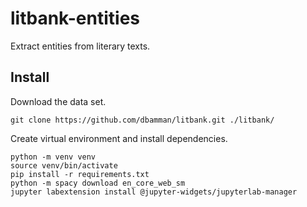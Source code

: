 # litbank-entities

Extract entities from literary texts.

## Install

Download the data set.
```
git clone https://github.com/dbamman/litbank.git ./litbank/
```

Create virtual environment and install dependencies.
```
python -m venv venv
source venv/bin/activate
pip install -r requirements.txt
python -m spacy download en_core_web_sm
jupyter labextension install @jupyter-widgets/jupyterlab-manager
```
